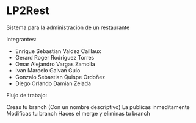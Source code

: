 # LP2Rest
Sistema para la administración de un restaurante

Integrantes:
- Enrique Sebastian Valdez Caillaux
- Gerard Roger Rodriguez Torres
- Omar Alejandro Vargas Zamolla
- Ivan Marcelo Galvan Guio
- Gonzalo Sebastian Quispe Ordoñez
- Diego Orlando Damian Zelada

Flujo de trabajo:

Creas tu branch (Con un nombre descriptivo)
La publicas inmeditamente
Modificas tu branch
Haces el merge y eliminas tu branch
